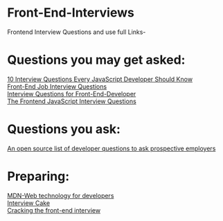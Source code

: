 # Front-End-Interviews
Frontend Interview Questions and use full Links-

# Questions you may get asked:

[ 10 Interview Questions Every JavaScript Developer Should Know ](https://medium.com/javascript-scene/10-interview-questions-every-javascript-developer-should-know-6fa6bdf5ad95)\
[Front-End Job Interview Questions](https://h5bp.org/Front-end-Developer-Interview-Questions/)\
[Interview Questions for Front-End-Developer](http://thatjsdude.com/interview/index.html)\
[The  Frontend JavaScript Interview Questions](https://performancejs.com/post/hde6d32/The-Best-Frontend-JavaScript-Interview-Questions-(Written-by-a-Frontend-Engineer))

# Questions you ask:
[An open source list of developer questions to ask prospective employers](https://github.com/psuryachaitanya/InterviewThis)

# Preparing:
[MDN-Web technology for developers](https://developer.mozilla.org/en-US/docs/Web)\
[Interview Cake](https://www.interviewcake.com/)\
[Cracking the front-end interview](https://medium.freecodecamp.org/cracking-the-front-end-interview-9a34cd46237)


